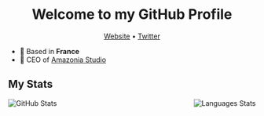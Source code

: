 <h1 align="center">Welcome to my GitHub Profile</h1>

<p align="center">
  <a href="https://offshorp.amazonia-studio.com/">Website</a> •
  <a href="https://twitter.com/Offshorp">Twitter</a>
</p>

* 📌 Based in __France__
* 💼 CEO of [Amazonia Studio](https://amazonia-studio.com/)

## My Stats
<p align="center">
  <img align="left" alt="GitHub Stats" src="https://github-readme-stats.vercel.app/api?username=Offshorp&show_icons=true" />
  <img align="right" alt="Languages Stats" src="https://github-readme-stats.vercel.app/api/top-langs/?username=Offshorp" />
</p>
